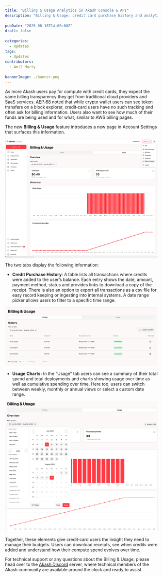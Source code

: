 ```yaml
---
title: "Billing & Usage Analytics in Akash Console & API"
description: "Billing & Usage: credit card purchase history and analytics for Akash."

pubDate: "2025-08-18T14:00:00Z"
draft: false

categories:
  - Updates
tags:
  - Updates
contributors:
  - Anil Murty

bannerImage: ./banner.png
---
```


As more Akash users pay for compute with credit cards, they expect the same billing transparency they get from traditional cloud providers and SaaS services. [AEP‑68](/roadmap/aep-68/) noted that while crypto wallet users can see token transfers on a block explorer, credit‑card users have no such tracking and often ask for billing information. Users also want to see how much of their funds are being used and for what, similar to AWS billing pages.

The new **Billing & Usage** feature introduces a new page in Account Settings that surfaces this information.

![Billing & Usage](billing-usage-1.png)

The two tabs display the following information:

- **Credit Purchase History**: A table lists all transactions where credits were added to the user’s balance. Each entry shows the date, amount, payment method, status and provides links to download a copy of the receipt. There is also an option to export all transactions as a csv file for easy record keeping or ingesting into internal systems. A date range picker allows users to filter to a specific time range.

![Billing & Usage](billing-usage-2.png)

- **Usage Charts:** In the “Usage” tab users can see a summary of their total spend and total deployments and charts showing usage over time as well as cumulative spending over time. Here too, users can switch between weekly, monthly or annual views or select a custom date range.

![Billing & Usage](billing-usage-3.png)

Together, these elements give credit‑card users the insight they need to manage their budgets. Users can download receipts, see when credits were added and understand how their compute spend evolves over time.

For technical support or any questions about the Billing & Usage, please head over to the [Akash Discord](https://discord.akash.network/) server, where technical members of the Akash community are available around the clock and ready to assist.
